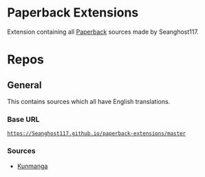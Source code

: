 # Paperback Extensions

Extension containing all [Paperback](https://paperback.moe/) sources made by Seanghost117.

# Repos

## General

This contains sources which all have English translations.

### Base URL

[`https://Seanghost117.github.io/paperback-extensions/master`](https://Seanghost117.github.io/paperback-extensions/master/)

### Sources

 - [Kunmanga](https://kunmanga.com)
